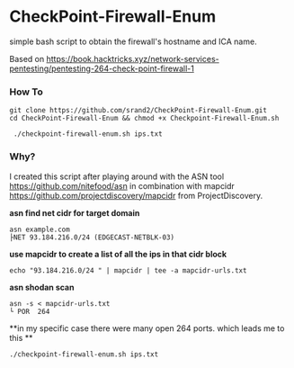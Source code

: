 # CheckPoint-Firewall-Enum
simple bash script to obtain the firewall's hostname and ICA name.

Based on https://book.hacktricks.xyz/network-services-pentesting/pentesting-264-check-point-firewall-1

### How To
```
git clone https://github.com/srand2/CheckPoint-Firewall-Enum.git
cd CheckPoint-Firewall-Enum && chmod +x Checkpoint-Firewall-Enum.sh

 ./checkpoint-firewall-enum.sh ips.txt
```

### Why? 
I created this script after playing around with the ASN tool https://github.com/nitefood/asn in combination with mapcidr https://github.com/projectdiscovery/mapcidr from ProjectDiscovery.

**asn find net cidr for target domain**
```
asn example.com  
├NET 93.184.216.0/24 (EDGECAST-NETBLK-03)
```

**use mapcidr to create a list of all the ips in that cidr block**
```
echo "93.184.216.0/24 " | mapcidr | tee -a mapcidr-urls.txt
```

**asn shodan scan**
```
asn -s < mapcidr-urls.txt 
└ POR  264
```

**in my specific case there were many open 264 ports. which leads me to this **
```
./checkpoint-firewall-enum.sh ips.txt
```

